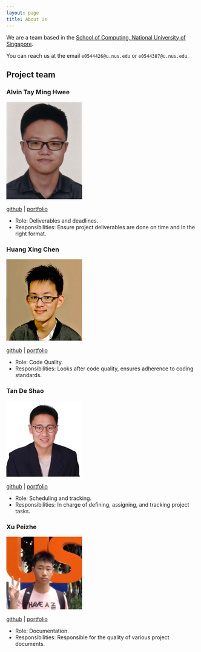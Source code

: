 ```yaml
---
layout: page
title: About Us
---
```


We are a team based in the [School of Computing, National University of Singapore](http://www.comp.nus.edu.sg).

You can reach us at the email `e0544426@u.nus.edu` or `e0544387@u.nus.edu`.

## Project team

### Alvin Tay Ming Hwee

<img src="images/atmh.png" width="200px">

[github](https://github.com/atmh) | [portfolio](team/atmh.md)

* Role: Deliverables and deadlines.
* Responsibilities: Ensure project deliverables are done on time and in the right format.

### Huang Xing Chen

<img src="images/lovemathboy.png" width="200px">

[github](http://github.com/lovemathboy) | [portfolio](team/lovemathboy.md)

* Role: Code Quality.
* Responsibilities: Looks after code quality, ensures adherence to coding standards.

### Tan De Shao

<img src="images/tandeshao.png" width="200px">

[github](http://github.com/tandeshao) | [portfolio](team/tandeshao.md)

* Role: Scheduling and tracking.
* Responsibilities: In charge of defining, assigning, and tracking project tasks.

### Xu Peizhe

<img src="images/xpzmichael.png" width="200px">

[github](http://github.com/xpzmichael) | [portfolio](team/xpzmichael.md)

* Role: Documentation.
* Responsibilities: Responsible for the quality of various project documents.
